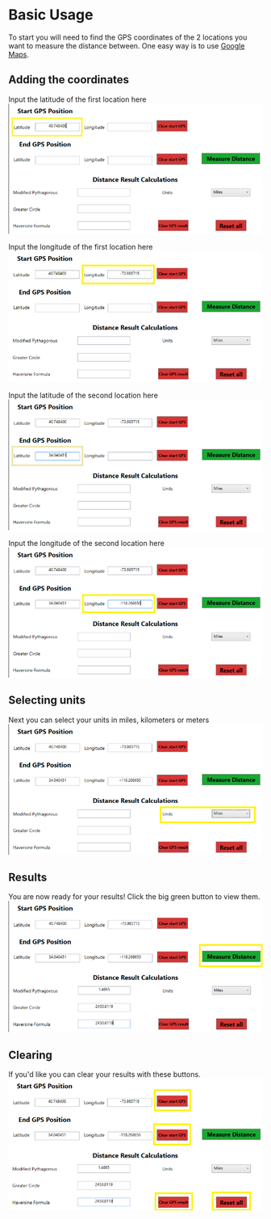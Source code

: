 # Basic Usage

To start you will need to find the GPS coordinates of the 2 locations you want to measure the distance between. One easy way is to use [Google Maps](https://maps.google.com).

## Adding the coordinates
Input the latitude of the first location here
![The first latitude box](Assets/Images/latitude1.png)

Input the longitude of the first location here
![The first longitude box](Assets/Images/longitude1.png)

Input the latitude of the second location here
![The second latitude box](Assets/Images/latitude2.png)

Input the longitude of the second location here
![The second longitude box](Assets/Images/longitude2.png)

## Selecting units

Next you can select your units in miles, kilometers or meters
![unit selector](Assets/Images/units.png)

## Results

You are now ready for your results! Click the big green button to view them.
![measure distance button](Assets/Images/measuredistance.png)

## Clearing

If you'd like you can clear your results with these buttons.
![clear results buttons](Assets/Images/clear.png)